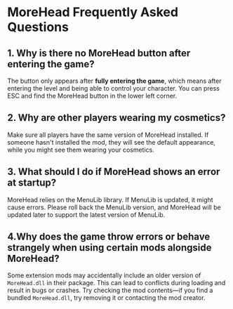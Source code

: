 # MoreHead Frequently Asked Questions

## 1. Why is there no MoreHead button after entering the game?
The button only appears after **fully entering the game**, which means after entering the level and being able to control your character. You can press ESC and find the MoreHead button in the lower left corner.

## 2. Why are other players wearing my cosmetics?
Make sure all players have the same version of MoreHead installed. If someone hasn't installed the mod, they will see the default appearance, while you might see them wearing your cosmetics.

## 3. What should I do if MoreHead shows an error at startup?
MoreHead relies on the MenuLib library. If MenuLib is updated, it might cause errors. Please roll back the MenuLib version, and MoreHead will be updated later to support the latest version of MenuLib.

## 4.Why does the game throw errors or behave strangely when using certain mods alongside MoreHead?
Some extension mods may accidentally include an older version of `MoreHead.dll` in their package. This can lead to conflicts during loading and result in bugs or crashes. Try checking the mod contents—if you find a bundled `MoreHead.dll`, try removing it or contacting the mod creator.


